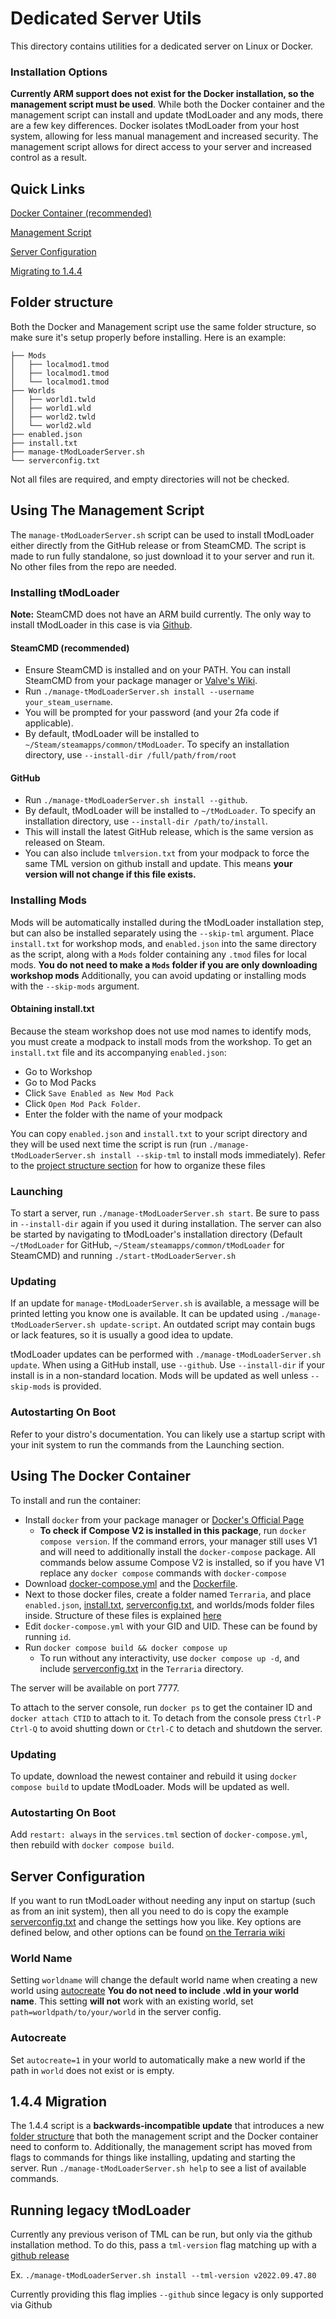 # Dedicated Server Utils
This directory contains utilities for a dedicated server on Linux or Docker.

### Installation Options
**Currently ARM support does not exist for the Docker installation, so the management script must be used**. While both the Docker container and the management script can install and update tModLoader and any mods, there are a few key differences. Docker isolates tModLoader from your host system, allowing for less manual management and increased security. The management script allows for direct access to your server and increased control as a result.

## Quick Links
[Docker Container (recommended)](#using-the-docker-container)

[Management Script](#using-the-management-script)

[Server Configuration](#server-configuration)

[Migrating to 1.4.4](#144-migration)

## Folder structure
Both the Docker and Management script use the same folder structure, so make sure it's setup properly before installing. Here is an example:

```
├── Mods
│   ├── localmod1.tmod
│   ├── localmod1.tmod
│   └── localmod1.tmod
├── Worlds
│   ├── world1.twld
│   ├── world1.wld
│   ├── world2.twld
│   └── world2.wld
├── enabled.json
├── install.txt
├── manage-tModLoaderServer.sh
└── serverconfig.txt
```
Not all files are required, and empty directories will not be checked.

## Using The Management Script
The `manage-tModLoaderServer.sh` script can be used to install tModLoader either directly from the GitHub release or from SteamCMD. The script is made to run fully standalone, so just download it to your server and run it. No other files from the repo are needed.

### Installing tModLoader
**Note:** SteamCMD does not have an ARM build currently. The only way to install tModLoader in this case is via [Github](#github).
#### SteamCMD (recommended)
* Ensure SteamCMD is installed and on your PATH. You can install SteamCMD from your package manager or [Valve's Wiki](https://developer.valvesoftware.com/wiki/SteamCMD).
* Run `./manage-tModLoaderServer.sh install --username your_steam_username`.
* You will be prompted for your password (and your 2fa code if applicable).
* By default, tModLoader will be installed to `~/Steam/steamapps/common/tModLoader`. To specify an installation directory, use `--install-dir /full/path/from/root`

#### GitHub
* Run `./manage-tModLoaderServer.sh install --github`.
* By default, tModLoader will be installed to `~/tModLoader`. To specify an installation directory, use `--install-dir /path/to/install`.
* This will install the latest GitHub release, which is the same version as released on Steam.
* You can also include `tmlversion.txt` from your modpack to force the same TML version on github install and update. This means **your version will not change if this file exists.**

### Installing Mods
Mods will be automatically installed during the tModLoader installation step, but can also be installed separately using the `--skip-tml` argument. Place `install.txt` for workshop mods, and `enabled.json` into the same directory as the script, along with a `Mods` folder containing any `.tmod` files for local mods. **You do not need to make a `Mods` folder if you are only downloading workshop mods** Additionally, you can avoid updating or installing mods with the `--skip-mods` argument.

#### Obtaining install.txt
Because the steam workshop does not use mod names to identify mods, you must create a modpack to install mods from the workshop. To get an `install.txt` file and its accompanying `enabled.json`:
* Go to Workshop
* Go to Mod Packs
* Click `Save Enabled as New Mod Pack`
* Click `Open Mod Pack Folder`.
* Enter the folder with the name of your modpack

You can copy `enabled.json` and `install.txt` to your script directory and they will be used next time the script is run (run `./manage-tModLoaderServer.sh install --skip-tml` to install mods immediately). Refer to the [project structure section](#folder-structure) for how to organize these files

### Launching
To start a server, run `./manage-tModLoaderServer.sh start`. Be sure to pass in `--install-dir` again if you used it during installation. The server can also be started by navigating to tModLoader's installation directory (Default `~/tModLoader` for GitHub, `~/Steam/steamapps/common/tModLoader` for SteamCMD) and running `./start-tModLoaderServer.sh`

### Updating
If an update for `manage-tModLoaderServer.sh` is available, a message will be printed letting you know one is available. It can be updated using `./manage-tModLoaderServer.sh update-script`. An outdated script may contain bugs or lack features, so it is usually a good idea to update.

tModLoader updates can be performed with `./manage-tModLoaderServer.sh update`. When using a GitHub install, use `--github`. Use `--install-dir` if your install is in a non-standard location. Mods will be updated as well unless `--skip-mods` is provided.

### Autostarting On Boot
Refer to your distro's documentation. You can likely use a startup script with your init system to run the commands from the Launching section.

## Using The Docker Container
To install and run the container:
* Install `docker` from your package manager or [Docker's Official Page](https://docs.docker.com/engine/install/)
  * **To check if Compose V2 is installed in this package**, run `docker compose version`. If the command errors, your manager still uses V1 and will need to additionally install the `docker-compose` package. All commands below assume Compose V2 is installed, so if you have V1 replace any `docker compose` commands with `docker-compose`
* Download [docker-compose.yml](https://github.com/tModLoader/tModLoader/tree/1.4.4/patches/tModLoader/Terraria/release_extras/DedicatedServerUtils/Docker/docker-compose.yml) and the [Dockerfile](https://github.com/tModLoader/tModLoader/tree/1.4.4/patches/tModLoader/Terraria/release_extras/DedicatedServerUtils/Docker/Dockerfile).
* Next to those docker files, create a folder named `Terraria`, and place `enabled.json`, [install.txt](#obtaining-install.txt), [serverconfig.txt](#server-configuration), and worlds/mods folder files inside. Structure of these files is explained [here](#folder-structure)
* Edit `docker-compose.yml` with your GID and UID. These can be found by running `id`.
* Run `docker compose build && docker compose up`
  * To run without any interactivity, use `docker compose up -d`, and include [serverconfig.txt](#server-configuration) in the `Terraria` directory.

The server will be available on port 7777.

To attach to the server console, run `docker ps` to get the container ID and `docker attach CTID` to attach to it. To detach from the console press `Ctrl-P Ctrl-Q` to avoid shutting down or `Ctrl-C` to detach and shutdown the server.

### Updating
To update, download the newest container and rebuild it using `docker compose build` to update tModLoader. Mods will be updated as well.

### Autostarting On Boot
Add `restart: always` in the `services.tml` section of `docker-compose.yml`, then rebuild with `docker compose build`.

## Server Configuration
If you want to run tModLoader without needing any input on startup (such as from an init system), then all you need to do is copy the example [serverconfig.txt](https://github.com/tModLoader/tModLoader/tree/1.4.4/patches/tModLoader/Terraria/release_extras/serverconfig.txt) and change the settings how you like. Key options are defined below, and other options can be found [on the Terraria wiki](https://terraria.wiki.gg/wiki/Server#Server_config_file)

### World Name
Setting `worldname` will change the default world name when creating a new world using [autocreate](#autocreate) **You do not need to include .wld in your world name**. This setting **will not** work with an existing world, set `path=worldpath/to/your/world` in the server config.

### Autocreate
Set `autocreate=1` in your world to automatically make a new world if the path in `world` does not exist or is empty.


## 1.4.4 Migration
The 1.4.4 script is a **backwards-incompatible update** that introduces a new [folder structure](#folder-structure) that both the management script and the Docker container need to conform to. Additionally, the management script has moved from flags to commands for things like installing, updating and starting the server. Run `./manage-tModLoaderServer.sh help` to see a list of available commands.

## Running legacy tModLoader
Currently any previous verison of TML can be run, but only via the github installation method. To do this, pass a `tml-version` flag matching up with a [github release](https://github.com/tModLoader/tModLoader/releases)

Ex. `./manage-tModLoaderServer.sh install --tml-version v2022.09.47.80`

Currently providing this flag implies `--github` since legacy is only supported via Github